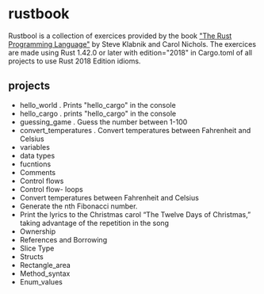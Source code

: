 # rustbook
Rustbool is a collection of exercices provided by the book ["The Rust Programming Language"](https://doc.rust-lang.org/book/title-page.html) by Steve Klabnik and Carol Nichols.
The exercices are made using Rust 1.42.0 or later with edition="2018" in Cargo.toml of all projects to use Rust 2018 Edition idioms. 

## projects

- hello_world . Prints "hello_cargo" in the console
- hello_cargo . prints "hello_cargo" in the console
- guessing_game . Guess the number between 1-100
- convert_temperatures . Convert temperatures between Fahrenheit and Celsius
- variables
- data types
- fucntions
- Comments
- Control flows
- Control flow- loops
- Convert temperatures between Fahrenheit and Celsius
- Generate the nth Fibonacci number.
- Print the lyrics to the Christmas carol “The Twelve Days of Christmas,” taking advantage of the repetition in the song
- Ownership
- References and Borrowing
- Slice Type
- Structs
- Rectangle_area
- Method_syntax
- Enum_values